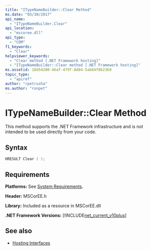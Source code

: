 ```yaml
---
title: "ITypeNameBuilder::Clear Method"
ms.date: "03/30/2017"
api_name: 
  - "ITypeNameBuilder.Clear"
api_location: 
  - "mscoree.dll"
api_type: 
  - "COM"
f1_keywords: 
  - "Clear"
helpviewer_keywords: 
  - "Clear method [.NET Framework hosting]"
  - "ITypeNameBuilder::Clear method [.NET Framework hosting]"
ms.assetid: 18d54280-46af-479f-8d84-5ab64f8b23b9
topic_type: 
  - "apiref"
author: "rpetrusha"
ms.author: "ronpet"
---
```

# ITypeNameBuilder::Clear Method
This method supports the .NET Framework infrastructure and is not intended to be used directly from your code.  
  
## Syntax  
  
```cpp  
HRESULT Clear ( );  
```  
  
## Requirements  
 **Platforms:** See [System Requirements](../../../../docs/framework/get-started/system-requirements.md).  
  
 **Header:** MSCorEE.h  
  
 **Library:** Included as a resource in MSCorEE.dll  
  
 **.NET Framework Versions:** [!INCLUDE[net_current_v10plus](../../../../includes/net-current-v10plus-md.md)]  
  
## See also

- [Hosting Interfaces](../../../../docs/framework/unmanaged-api/hosting/hosting-interfaces.md)
